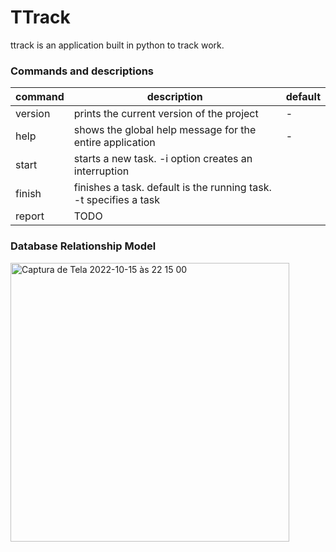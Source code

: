 # TTrack
ttrack is an application built in python to track work.

### Commands and descriptions

| command     | description                                                       | default |
|-------------|-------------------------------------------------------------------|---------|
| version     | prints the current version of the project                         | -       |
| help        | shows the global help message for the entire application          | -       |
| start       | starts a new task. -i option creates an interruption              |         |
| finish      | finishes a task. default is the running task. -t specifies a task |         |
| report      | TODO                                                              |         |

### Database Relationship Model

<img width="446" alt="Captura de Tela 2022-10-15 às 22 15 00" src="https://user-images.githubusercontent.com/19718423/196013324-da075e7a-28bb-419f-8214-5706ada445d7.png">
